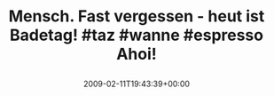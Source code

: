---
retweeted: false
source: <a href="http://twitter.com" rel="nofollow">Twitter Web Client</a>
entities:
  hashtags:
  - text: taz
    indices:
    - '43'
    - '47'
  - text: wanne
    indices:
    - '48'
    - '54'
  - text: espresso
    indices:
    - '55'
    - '64'
  symbols: []
  user_mentions: []
  urls: []
display_text_range:
- '0'
- '70'
favorite_count: '0'
id_str: '1200091696'
truncated: false
retweet_count: '0'
id: '1200091696'
created_at: Wed Feb 11 19:43:39 +0000 2009
favorited: false
full_text: 'Mensch. Fast vergessen - heut ist Badetag! #taz #wanne #espresso Ahoi!'
lang: de
tags:
- taz
- wanne
- espresso
- pesos/twitter
date: '2009-02-11T19:43:39+00:00'
src: https://twitter.com/bascht/status/1200091696
original_url: https://twitter.com/bascht/status/1200091696
type: twitter_tweet
text: 'Mensch. Fast vergessen - heut ist Badetag! #taz #wanne #espresso Ahoi!'
title: 'Mensch. Fast vergessen - heut ist Badetag! #taz #wanne #espresso Ahoi!

  '

---